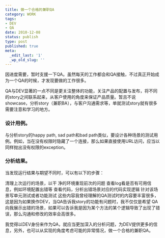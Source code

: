 ```yaml
---
title: 做一个合格的兼职QA
category: WORK
tags:
- DEV
- QA
date: 2010-12-08
status: publish
type: post
published: true
meta:
  _edit_last: '1'
  _wp_old_slug: ''
---
```

因进度需要，暂时支援一下QA。虽然每天的工作都会和QA接触，不过真正开始成为一个QA的时候，才发现要做的工作很多。

QA与DEV显著的一点不同是更关注整体的功能，关注产品的配置与发布，将不同的story之间联系起来，从客户使用的角度来保证产品质量。暂且不说showcase，分析story（兼职BA），与客户沟通需求等，单就测试story就有很多需要注意和学习的地方。

### 设计用例。

与分析story的happy path, sad path和bad path类似，要设计各种场景的测试用例。例如，当在没有权限时隐藏了一个连接，那么如果直接使用URL访问，应当以同样抛出没有权限的exception。

### 分析结果。

当发现运行结果与期望不同时，可以有以下的步骤：

清理上次运行的场景，以干 净的环境重现前次的问题
查看log看是否有可用信息，例如环境配置出错等
查看代码，分析出错场景对应的代码实现逻辑
针对该场景写单元测试或者功能测试
这些内容我曾经理解的QA测试时的内容要丰富很多，这是因为如果换作DEV，当QA告诉我story的功能有问题时，我不仅仅是希望 QA向我展示出错的场景，如果可以告诉我是因为某个方法的某个逻辑导致了出现了错误，那么沟通和修改的效率会高很多。

我觉得以DEV身份来作为QA，就应当更加深入的分析问题，为DEV提供更多的信息，另外，也可以从实现的角度考虑可能的异常情况，做一个合格的兼职QA。
